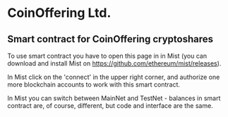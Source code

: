 
# CoinOffering Ltd.

## Smart contract for CoinOffering cryptoshares

To use smart contract you have to open this page in in Mist
(you can download and install Mist on https://github.com/ethereum/mist/releases).

In Mist click on the 'connect' in the upper right corner,
and authorize one more blockchain accounts to work with this smart contract.

In Mist you can switch between MainNet and TestNet - balances in smart contract are, of course, different,
but code and interface are the same.
